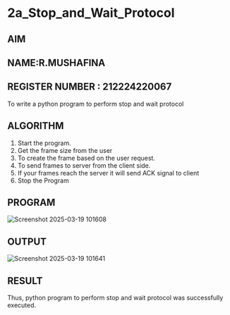 # 2a_Stop_and_Wait_Protocol
## AIM 
## NAME:R.MUSHAFINA 
## REGISTER NUMBER : 212224220067
To write a python program to perform stop and wait protocol
## ALGORITHM
1. Start the program.
2. Get the frame size from the user
3. To create the frame based on the user request.
4. To send frames to server from the client side.
5. If your frames reach the server it will send ACK signal to client
6. Stop the Program
## PROGRAM
![Screenshot 2025-03-19 101608](https://github.com/user-attachments/assets/99d81148-1c81-4df5-906f-5812d5abdf87)

## OUTPUT
![Screenshot 2025-03-19 101641](https://github.com/user-attachments/assets/4845080b-4988-4446-85b5-3eda3bdbcd48)

## RESULT
Thus, python program to perform stop and wait protocol was successfully executed.
